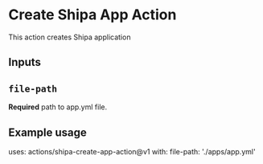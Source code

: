 # Create Shipa App Action

This action creates Shipa application

## Inputs

## `file-path`

**Required** path to app.yml file.

## Example usage

uses: actions/shipa-create-app-action@v1
with:
  file-path: './apps/app.yml'